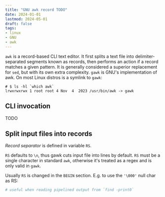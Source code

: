 ```yaml
---
title: "GNU awk record TODO"
date: 2024-01-01
lastmod: 2024-05-01
draft: false
tags:
- linux
- GNU
- awk
---
```


`awk` is a record-based CLI text editor. It first splits a text file into delimiter-separated segments known as records,
then performs an action if a record matches a given pattern.
It is generally considered a superior replacement for `sed`, but with its own extra complexity.
`gawk` is GNU's implementation of awk. On most Linux distros is a symlink to `gawk`:

```ls
# $ ls -hl `which awk`
lrwxrwxrwx 1 root root 4 Nov  4  2023 /usr/bin/awk -> gawk
```

## CLI invocation

TODO

## Split input files into records

*Record separator* is defined in variable `RS`. 

`RS` defaults to `\n`, thus gawk cuts input file into lines by default. `RS` must be a single character in standard `awk`, otherwise it's treated as a regex and is only valid in `gawk`.

Usually `RS` is changed in the `BEGIN` section. E.g. to use the `'\000'` null char as RS:

```awk
# useful when reading pipelined output from `find -print0`
